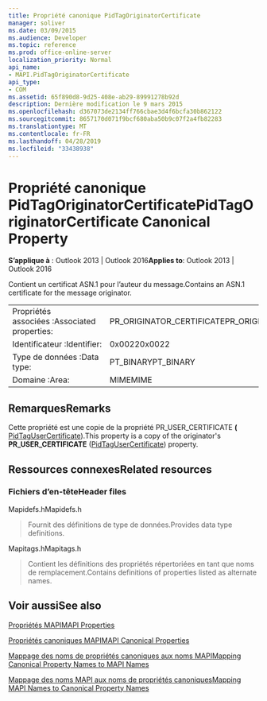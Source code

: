 ```yaml
---
title: Propriété canonique PidTagOriginatorCertificate
manager: soliver
ms.date: 03/09/2015
ms.audience: Developer
ms.topic: reference
ms.prod: office-online-server
localization_priority: Normal
api_name:
- MAPI.PidTagOriginatorCertificate
api_type:
- COM
ms.assetid: 65f890d8-9d25-408e-ab29-89991278b92d
description: Dernière modification le 9 mars 2015
ms.openlocfilehash: d367073de2134ff766cbae3d4f6bcfa30b862122
ms.sourcegitcommit: 8657170d071f9bcf680aba50b9c07f2a4fb82283
ms.translationtype: MT
ms.contentlocale: fr-FR
ms.lasthandoff: 04/28/2019
ms.locfileid: "33438938"
---
```

# <a name="pidtagoriginatorcertificate-canonical-property"></a><span data-ttu-id="3ba35-103">Propriété canonique PidTagOriginatorCertificate</span><span class="sxs-lookup"><span data-stu-id="3ba35-103">PidTagOriginatorCertificate Canonical Property</span></span>

  
  
<span data-ttu-id="3ba35-104">**S’applique à** : Outlook 2013 | Outlook 2016</span><span class="sxs-lookup"><span data-stu-id="3ba35-104">**Applies to**: Outlook 2013 | Outlook 2016</span></span> 
  
<span data-ttu-id="3ba35-105">Contient un certificat ASN.1 pour l’auteur du message.</span><span class="sxs-lookup"><span data-stu-id="3ba35-105">Contains an ASN.1 certificate for the message originator.</span></span>
  
|||
|:-----|:-----|
|<span data-ttu-id="3ba35-106">Propriétés associées :</span><span class="sxs-lookup"><span data-stu-id="3ba35-106">Associated properties:</span></span>  <br/> |<span data-ttu-id="3ba35-107">PR_ORIGINATOR_CERTIFICATE</span><span class="sxs-lookup"><span data-stu-id="3ba35-107">PR_ORIGINATOR_CERTIFICATE</span></span>  <br/> |
|<span data-ttu-id="3ba35-108">Identificateur :</span><span class="sxs-lookup"><span data-stu-id="3ba35-108">Identifier:</span></span>  <br/> |<span data-ttu-id="3ba35-109">0x0022</span><span class="sxs-lookup"><span data-stu-id="3ba35-109">0x0022</span></span>  <br/> |
|<span data-ttu-id="3ba35-110">Type de données :</span><span class="sxs-lookup"><span data-stu-id="3ba35-110">Data type:</span></span>  <br/> |<span data-ttu-id="3ba35-111">PT_BINARY</span><span class="sxs-lookup"><span data-stu-id="3ba35-111">PT_BINARY</span></span>  <br/> |
|<span data-ttu-id="3ba35-112">Domaine :</span><span class="sxs-lookup"><span data-stu-id="3ba35-112">Area:</span></span>  <br/> |<span data-ttu-id="3ba35-113">MIME</span><span class="sxs-lookup"><span data-stu-id="3ba35-113">MIME</span></span>  <br/> |
   
## <a name="remarks"></a><span data-ttu-id="3ba35-114">Remarques</span><span class="sxs-lookup"><span data-stu-id="3ba35-114">Remarks</span></span>

<span data-ttu-id="3ba35-115">Cette propriété est une copie de la propriété PR_USER_CERTIFICATE **(** [PidTagUserCertificate](pidtagusercertificate-canonical-property.md)).</span><span class="sxs-lookup"><span data-stu-id="3ba35-115">This property is a copy of the originator's **PR_USER_CERTIFICATE** ([PidTagUserCertificate](pidtagusercertificate-canonical-property.md)) property.</span></span>
  
## <a name="related-resources"></a><span data-ttu-id="3ba35-116">Ressources connexes</span><span class="sxs-lookup"><span data-stu-id="3ba35-116">Related resources</span></span>

### <a name="header-files"></a><span data-ttu-id="3ba35-117">Fichiers d’en-tête</span><span class="sxs-lookup"><span data-stu-id="3ba35-117">Header files</span></span>

<span data-ttu-id="3ba35-118">Mapidefs.h</span><span class="sxs-lookup"><span data-stu-id="3ba35-118">Mapidefs.h</span></span>
  
> <span data-ttu-id="3ba35-119">Fournit des définitions de type de données.</span><span class="sxs-lookup"><span data-stu-id="3ba35-119">Provides data type definitions.</span></span>
    
<span data-ttu-id="3ba35-120">Mapitags.h</span><span class="sxs-lookup"><span data-stu-id="3ba35-120">Mapitags.h</span></span>
  
> <span data-ttu-id="3ba35-121">Contient les définitions des propriétés répertoriées en tant que noms de remplacement.</span><span class="sxs-lookup"><span data-stu-id="3ba35-121">Contains definitions of properties listed as alternate names.</span></span>
    
## <a name="see-also"></a><span data-ttu-id="3ba35-122">Voir aussi</span><span class="sxs-lookup"><span data-stu-id="3ba35-122">See also</span></span>



[<span data-ttu-id="3ba35-123">Propriétés MAPI</span><span class="sxs-lookup"><span data-stu-id="3ba35-123">MAPI Properties</span></span>](mapi-properties.md)
  
[<span data-ttu-id="3ba35-124">Propriétés canoniques MAPI</span><span class="sxs-lookup"><span data-stu-id="3ba35-124">MAPI Canonical Properties</span></span>](mapi-canonical-properties.md)
  
[<span data-ttu-id="3ba35-125">Mappage des noms de propriétés canoniques aux noms MAPI</span><span class="sxs-lookup"><span data-stu-id="3ba35-125">Mapping Canonical Property Names to MAPI Names</span></span>](mapping-canonical-property-names-to-mapi-names.md)
  
[<span data-ttu-id="3ba35-126">Mappage des noms MAPI aux noms de propriétés canoniques</span><span class="sxs-lookup"><span data-stu-id="3ba35-126">Mapping MAPI Names to Canonical Property Names</span></span>](mapping-mapi-names-to-canonical-property-names.md)

